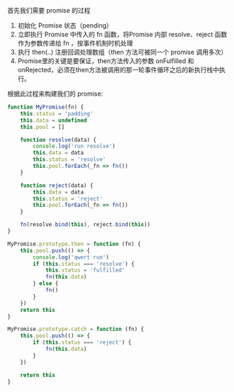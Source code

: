 首先我们需要 promise 的过程

1. 初始化 Promise 状态（pending）
2. 立即执行 Promise 中传入的 fn 函数，将Promise 内部 resolve、reject 函数作为参数传递给 fn ，按事件机制时机处理
3. 执行 then(..) 注册回调处理数组（then 方法可被同一个 promise 调用多次）
4. Promise里的关键是要保证，then方法传入的参数 onFulfilled 和 onRejected，必须在then方法被调用的那一轮事件循环之后的新执行栈中执行。

根据此过程来构建我们的 promise:

```js
function MyPromise(fn) {
    this.status = 'padding'
    this.data = undefined
    this.pool = []

    function resolve(data) {
        console.log('run resolve')
        this.data = data
        this.status = 'resolve'
        this.pool.forEach(_fn => fn())
    }

    function reject(data) {
        this.data = data
        this.status = 'reject'
        this.pool.forEach(_fn => fn())
    }

    fn(resolve.bind(this), reject.bind(this))
}

MyPromise.prototype.then = function (fn) {
    this.pool.push(() => {
        console.log('qwert run')
        if (this.status === 'resolve') {
            this.status = 'fulfilled'
            fn(this.data)
        } else {
            fn()
        }
    })
    return this
}

MyPromise.prototype.catch = function (fn) {
    this.pool.push(() => {
        if (this.status === 'reject') {
            fn(this.data)
        }
    })

    return this
}

```
